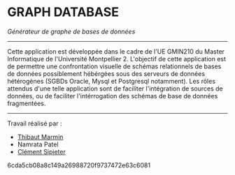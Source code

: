 GRAPH DATABASE
==============
*Générateur de graphe de bases de données*

---

Cette application est développée dans le cadre de l'UE GMIN210 du Master Informatique de l'Université Montpellier 2. L'objectif de cette application est de permettre une confrontation visuelle de schémas relationnels de bases de données possiblement hébérgées sous des serveurs de données hétérogènes (SGBDs Oracle, Mysql et Postgresql notamment). Les rôles attendus d'une telle application sont de faciliter l'intégration de sources de données, ou de faciliter l'intérrogation des schémas de base de données fragmentées.

---
Travail réalisé par :

- [Thibaut Marmin](http://thibautmarmin.fr)
- Namrata Patel
- [Clément Sipieter](http://clement-sipieter.fr)

6cda5cb08a8c149a26988720f9737472e63c6081
